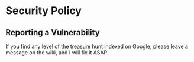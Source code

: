 # Security Policy



## Reporting a Vulnerability

If you find any level of the treasure hunt indexed on Google, please leave a message on the wiki, and I will fix it ASAP.

